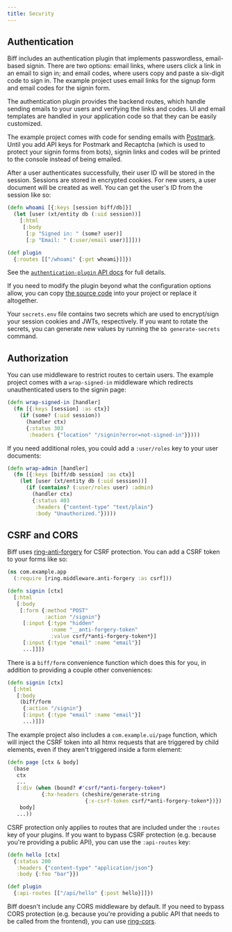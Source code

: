 ```yaml
---
title: Security
---
```


## Authentication

Biff includes an authentication plugin that implements passwordless,
email-based signin. There are two options: email links, where users click a
link in an email to sign in; and email codes, where users copy and paste a
six-digit code to sign in. The example project uses email links for the signup
form and email codes for the signin form.

The authentication plugin provides the backend routes, which handle sending
emails to your users and verifying the links and codes. UI and email templates
are handled in your application code so that they can be easily customized.

The example project comes with code for sending emails with
[Postmark](https://postmarkapp.com/). Until you add API keys for Postmark and
Recaptcha (which is used to protect your signin forms from bots), signin links
and codes will be printed to the console instead of being emailed.

After a user authenticates successfully, their user ID will be stored in the
session. Sessions are stored in encrypted cookies.
For new users, a user document will be created as well. You can get
the user's ID from the session like so:

```clojure
(defn whoami [{:keys [session biff/db]}]
  (let [user (xt/entity db (:uid session))]
    [:html
     [:body
      [:p "Signed in: " (some? user)]
      [:p "Email: " (:user/email user)]]]))

(def plugin
  {:routes [["/whoami" {:get whoami}]]})
```

See the [`authentication-plugin` API docs](https://biffweb.com/docs/api/authentication/) for full details.

If you need to modify the plugin beyond what the configuration options allow,
you can copy
[the source code](https://github.com/jacobobryant/biff/blob/master/src/com/biffweb/impl/auth.clj)
into your project or replace it altogether.

Your `secrets.env` file contains two secrets which are used to encrypt/sign
your session cookies and JWTs, respectively. If you want to rotate the secrets,
you can generate new values by running the `bb generate-secrets` command.

## Authorization

You can use middleware to restrict routes to certain users. The example project comes
with a `wrap-signed-in` middleware which redirects unauthenticated users to the signin page:

```clojure
(defn wrap-signed-in [handler]
  (fn [{:keys [session] :as ctx}]
    (if (some? (:uid session))
      (handler ctx)
      {:status 303
       :headers {"location" "/signin?error=not-signed-in"}})))
```

If you need additional roles, you could add a `:user/roles` key to your user documents:

```clojure
(defn wrap-admin [handler]
  (fn [{:keys [biff/db session] :as ctx}]
    (let [user (xt/entity db (:uid session))]
      (if (contains? (:user/roles user) :admin)
        (handler ctx)
        {:status 403
         :headers {"content-type" "text/plain"}
         :body "Unauthorized."}))))
```

## CSRF and CORS

Biff uses
[ring-anti-forgery](https://github.com/ring-clojure/ring-anti-forgery) for CSRF
protection. You can add a CSRF token to your forms like so:

```clojure
(ns com.example.app
  (:require [ring.middleware.anti-forgery :as csrf]))

(defn signin [ctx]
  [:html
   [:body
    [:form {:method "POST"
            :action "/signin"}
     [:input {:type "hidden"
              :name "__anti-forgery-token"
              :value csrf/*anti-forgery-token*}]
     [:input {:type "email" :name "email"}]
     ...]]])
```

There is a `biff/form` convenience function which does this for you, in
addition to providing a couple other conveniences:

```clojure
(defn signin [ctx]
  [:html
   [:body
    (biff/form
     {:action "/signin"}
     [:input {:type "email" :name "email"}]
     ...)]])
```

The example project also includes a `com.example.ui/page` function, which will inject the CSRF token
into all htmx requests that are triggered by child elements, even if they aren't triggered inside a form element:

```clojure
(defn page [ctx & body]
  (base
   ctx
   ...
   [:div (when (bound? #'csrf/*anti-forgery-token*)
           {:hx-headers (cheshire/generate-string
                         {:x-csrf-token csrf/*anti-forgery-token*})})
    body]
   ...))
```

CSRF protection only applies to routes that are included under the `:routes` key of your plugins. If you want to
bypass CSRF protection (e.g. because you're providing a public API), you can use the `:api-routes` key:

```clojure
(defn hello [ctx]
  {:status 200
   :headers {"content-type" "application/json"}
   :body {:foo "bar"}})

(def plugin
  {:api-routes [["/api/hello" {:post hello}]]})
```

Biff doesn't include any CORS middleware by default. If you need to bypass CORS
protection (e.g. because you're providing a public API that needs to be called
from the frontend), you can use
[ring-cors](https://github.com/r0man/ring-cors).
